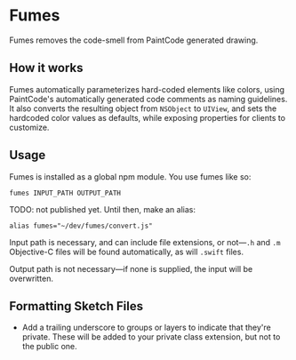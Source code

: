 # Fumes

Fumes removes the code-smell from PaintCode generated drawing.

## How it works

Fumes automatically parameterizes hard-coded elements like colors, using PaintCode's automatically generated code comments as naming guidelines. It also converts the resulting object from `NSObject` to `UIView`, and sets the hardcoded color values as defaults, while exposing properties for clients to customize.

## Usage

Fumes is installed as a global npm module. You use fumes like so:

`fumes INPUT_PATH OUTPUT_PATH`

TODO: not published yet. Until then, make an alias:

`alias fumes="~/dev/fumes/convert.js"`

Input path is necessary, and can include file extensions, or not—`.h` and `.m` Objective-C files will be found automatically, as will `.swift` files.

Output path is not necessary—if none is supplied, the input will be overwritten.


## Formatting Sketch Files

- Add a trailing underscore to groups or layers to indicate that they're private. These will be added to your private class extension, but not to the public one.